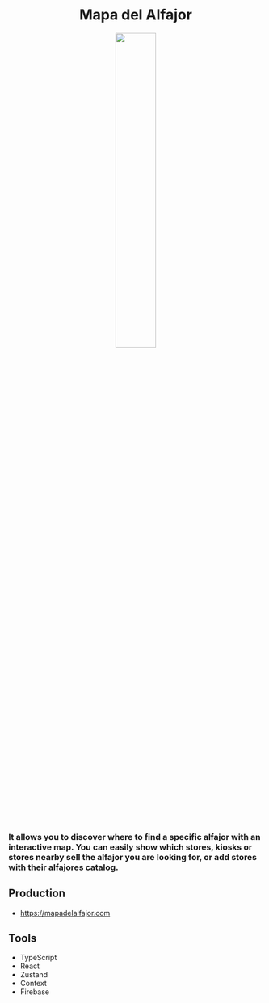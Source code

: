 <h1 align="center">Mapa del Alfajor</h1>
<div align="center">
  <img src="https://res.cloudinary.com/projects-emanuek/image/upload/v1738333596/icon_wav36h.jpg" width="40%" />
</div>

<h3>It allows you to discover where to find a specific alfajor with an interactive map. You can easily show which stores, kiosks or stores nearby sell the alfajor you are looking for, or add stores with their alfajores catalog.</h3>

## Production ##

- https://mapadelalfajor.com

## Tools ##
  
- TypeScript
- React
- Zustand
- Context
- Firebase
